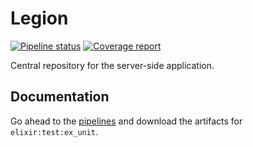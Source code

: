 # Legion

[![Pipeline status](http://95.177.215.207/STMS/Chat/Legion/badges/master/pipeline.svg)](http://95.177.215.207/STMS/Chat/Legion/commits/master)
[![Coverage report](http://95.177.215.207/STMS/Chat/Legion/badges/master/coverage.svg)](http://95.177.215.207/STMS/Chat/Legion/commits/master)

Central repository for the server-side application.

## Documentation

Go ahead to the [pipelines](http://95.177.215.207/STMS/Chat/Legion/pipelines) and download the artifacts for `elixir:test:ex_unit`.
